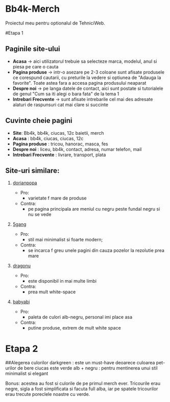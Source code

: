 # Bb4k-Merch

Proiectul meu pentru optionalul de TehniciWeb.

#Etapa 1

## Paginile site-ului

- **Acasa** -> aici utilizatorul trebuie sa selecteze marca, modelul, anul si piesa pe care o cauta
- **Pagina produse** -> intr-o asezare pe 2-3 coloane sunt afisate produsele ce corespund cautarii, cu preturile la vedere si optiunea de "Adauga la favorite". Toate astea fara a accesa pagina produsului neaparat
- **Despre noi** -> pe langa datele de contact, aici sunt postate si tutorialele de genul "Cum sa iti alegi o bara fata" de la tema 1
- **Intrebari Frecvente** -> sunt afisate intrebarile cel mai des adresate alaturi de raspunsuri cat mai clare si succinte


## Cuvinte cheie pagini

- **Site**: Bb4k, bb4k, ciucas, 12c baietii, merch
- **Acasa** : bb4k, ciucas, ciucas, 12c
- **Pagina produse** : tricou, hanorac, masca, fes
- **Despre noi** : liceu, bb4k, contact, adresa, numar telefon, mail
- **Intrebari Frecvente** : livrare, transport, plata

## Site-uri similare:

1. [dorianpopa](https://www.dorianpopa.ro/)
    - Pro:
        - varietate f mare de produse
    - Contra:
        - pe pagina principala are meniul cu negru peste fundal negru si nu se vede


2. [5gang](https://shop.5gang.ro/)
    - Pro:
        - stil mai minimalist si foarte modern;
    - Contra:
        - se incarca f greu unele pagini din cauza pozelor la rezolutie prea mare


3. [dragonu](http://www.dragonu.ro/)
    - Pro:
        - este disponibil in mai multe limbi
    - Contra:
        - prea mult white-space


4. [babyabi](https://www.babyabi.ro/)
    - Pro:
        - paleta de culori alb-negru, personal imi place asa
    - Contra:
        - putine produse, extrem de mult white space

# Etapa 2

##Alegerea culorilor
   darkgreen : este un must-have deoarece culoarea pet-urilor de bere ciucas este verde
   alb + negru : pentru mentinerea unui stil minimalist si elegant
   
   Bonus: acestea au fost si culorile de pe primul merch ever. Tricourile erau negre, sigla a fost 
simplificata si facuta full alba, iar pe spatele tricourilor erau trecute poreclele noastre cu verde.


